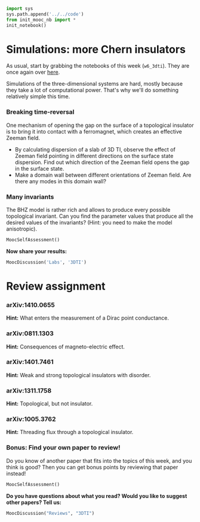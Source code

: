 ```python
import sys
sys.path.append('../../code')
from init_mooc_nb import *
init_notebook()
```

# Simulations: more Chern insulators

As usual, start by grabbing the notebooks of this week (`w6_3dti`). They are once again over [here](http://tiny.cc/topocm_smc).

Simulations of the three-dimensional systems are hard, mostly because they take a lot of computational power. That's why we'll do something relatively simple this time.

### Breaking time-reversal

One mechanism of opening the gap on the surface of a topological insulator is to bring it into contact with a ferromagnet, which creates an effective Zeeman field.

* By calculating dispersion of a slab of 3D TI, observe the effect of Zeeman field pointing in different directions on the surface state dispersion. Find out which direction of the Zeeman field opens the gap in the surface state.
* Make a domain wall between different orientations of Zeeman field. Are there any modes in this domain wall?

### Many invariants

The BHZ model is rather rich and allows to produce every possible topological invariant. Can you find the parameter values that produce all the desired values of the invariants? (Hint: you need to make the model anisotropic).


```python
MoocSelfAssessment()
```

**Now share your results:**


```python
MoocDiscussion('Labs', '3DTI')
```

# Review assignment

### arXiv:1410.0655

**Hint:** What enters the measurement of a Dirac point conductance.

### arXiv:0811.1303

**Hint:** Consequences of magneto-electric effect.

### arXiv:1401.7461

**Hint:** Weak and strong topological insulators with disorder.

### arXiv:1311.1758

**Hint:** Topological, but not insulator.

### arXiv:1005.3762

**Hint:** Threading flux through a topological insulator.

### Bonus: Find your own paper to review!

Do you know of another paper that fits into the topics of this week, and you think is good?
Then you can get bonus points by reviewing that paper instead!


```python
MoocSelfAssessment()
```

**Do you have questions about what you read? Would you like to suggest other papers? Tell us:**


```python
MoocDiscussion("Reviews", "3DTI")
```
